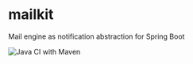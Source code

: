 # mailkit
Mail engine as notification abstraction for Spring Boot

![Java CI with Maven](https://github.com/hdsdi3g/mailkit/workflows/Java%20CI%20with%20Maven/badge.svg)
